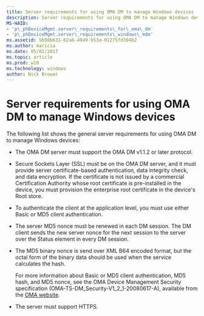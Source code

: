 ```yaml
---
title: Server requirements for using OMA DM to manage Windows devices
description: Server requirements for using OMA DM to manage Windows devices
MS-HAID:
- 'p\_phDeviceMgmt.server\_requirements\_for\_oma\_dm'
- 'p\_phDeviceMgmt.server\_requirements\_windows\_mdm'
ms.assetid: 5b90b631-62a6-4949-b53a-01275fd304b2
ms.author: maricia
ms.date: 05/02/2017
ms.topic: article
ms.prod: w10
ms.technology: windows
author: Nick Brower
---
```



# Server requirements for using OMA DM to manage Windows devices

The following list shows the general server requirements for using OMA DM to manage Windows devices:

-   The OMA DM server must support the OMA DM v1.1.2 or later protocol.

-   Secure Sockets Layer (SSL) must be on the OMA DM server, and it must provide server certificate-based authentication, data integrity check, and data encryption. If the certificate is not issued by a commercial Certification Authority whose root certificate is pre-installed in the device, you must provision the enterprise root certificate in the device's Root store.

-   To authenticate the client at the application level, you must use either Basic or MD5 client authentication.

-   The server MD5 nonce must be renewed in each DM session. The DM client sends the new server nonce for the next session to the server over the Status element in every DM session.

-   The MD5 binary nonce is send over XML B64 encoded format, but the octal form of the binary data should be used when the service calculates the hash.

    For more information about Basic or MD5 client authentication, MD5 hash, and MD5 nonce, see the OMA Device Management Security specification (OMA-TS-DM\_Security-V1\_2\_1-20080617-A), available from the [OMA website](http://go.microsoft.com/fwlink/p/?LinkId=526900).

-   The server must support HTTPS.

 





